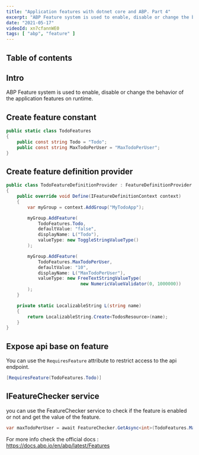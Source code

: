 ```yaml
---
title: "Application features with dotnet core and ABP. Part 4"
excerpt: "ABP Feature system is used to enable, disable or change the behavior of the application features on runtime."
date: "2021-05-17"
videoId: xn7cfannWE0
tags: [ "abp", "feature" ]
---
```

## Table of contents

## Intro

ABP Feature system is used to enable, disable or change the behavior of the application features on runtime.

## Create feature constant

```cs
public static class TodoFeatures
{
    public const string Todo = "Todo";
    public const string MaxTodoPerUser = "MaxTodoPerUser";
}
```

## Create feature definition provider

```cs
public class TodoFeatureDefinitionProvider : FeatureDefinitionProvider
{
    public override void Define(IFeatureDefinitionContext context)
    {
        var myGroup = context.AddGroup("MyTodoApp");

        myGroup.AddFeature(
            TodoFeatures.Todo,
            defaultValue: "false",
            displayName: L("Todo"),
            valueType: new ToggleStringValueType()
        );

        myGroup.AddFeature(
            TodoFeatures.MaxTodoPerUser,
            defaultValue: "10",
            displayName: L("MaxTodoPerUser"),
            valueType: new FreeTextStringValueType(
                            new NumericValueValidator(0, 1000000))
        );
    }

    private static LocalizableString L(string name)
    {
        return LocalizableString.Create<TodosResource>(name);
    }
}
```

## Expose api base on feature

You can use the `RequiresFeature` attribute to restrict access to the api endpoint.

```cs
[RequiresFeature(TodoFeatures.Todo)]
```

## IFeatureChecker service

you can use the FeatureChecker service to check if the feature is enabled or not and get the value of the feature.

```cs
var maxTodoPerUser = await FeatureChecker.GetAsync<int>(TodoFeatures.MaxTodoPerUser);
```

For more info check the official docs : <https://docs.abp.io/en/abp/latest/Features>
